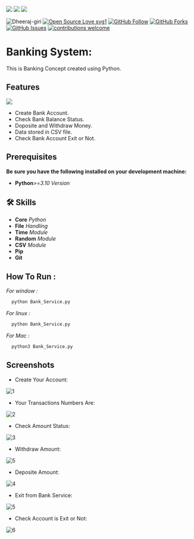 ![](https://img.shields.io/badge/Welcome-Developers-sliver.svg)
![](https://img.shields.io/badge/Banking-System-blue.svg?style=flat-square)
![](https://img.shields.io/badge/Programming_Language-Python-green.svg)


<a> <img src="https://komarev.com/ghpvc/?username=Dheeraj-giri&label=Profile%20views&color=0e75b6&style=flat" alt="Dheeraj-giri" /> </a>
[![Open Source Love svg1](https://badges.frapsoft.com/os/v1/open-source.svg?v=103)](#)
[![GitHub Follow](https://img.shields.io/badge/Connect-Dheeraj-giri--blue.svg?logo=Github&longCache=true&style=social&label=Follow)](https://github.com/Dheeraj-giri)
[![GitHub Forks](https://img.shields.io/github/forks/Dheeraj-giri/Bank-Service.svg?style=social&label=Fork&maxAge=2592000)](https://www.github.com/Dheeraj-giri/Bank-Service/blob/master/Bank_Service.py)
[![GitHub Issues](https://img.shields.io/github/issues/Dheeraj-giri/Bank-Service.svg?style=flat&label=Issues&maxAge=2592000)](https://github.com/Dheeraj-giri/Bank-Service/issues)
[![contributions welcome](https://img.shields.io/badge/contributions-welcome-brightgreen.svg?style=flat&label=Contributions&colorA=red&colorB=black	)](#)


# Banking System:
This is Banking Concept created using Python.




## Features

![](https://img.shields.io/badge/Services-Provided-orange.svg?style=flat-square)

- Create Bank Account.
- Check Bank Balance Status.
- Doposite and Withdraw Money.
- Data stored in CSV file.
- Check Bank Account Exit or Not.



## Prerequisites

**Be sure you have the following installed on your development machine:**

- **Python**>=*3.10* *Version*


## 🛠 Skills
- **Core** *Python*
- **File** *Handling*
- **Time** *Module*
- **Random** *Module*
- **CSV** *Module*
- **Pip** 
- **Git**
## **How To Run :**

*For window :*
```bash
  python Bank_Service.py 
```

*For linux :*
```bash
  python Bank_Service.py 
```

*For Mac :*
```bash
  python3 Bank_Service.py 
```




## Screenshots

- Create Your Account:

![1](https://user-images.githubusercontent.com/76209060/144597729-19b44b55-07c0-4f2a-8205-c25fea60c2bb.png)


- Your Transactions Numbers Are:

![2](https://user-images.githubusercontent.com/76209060/144597907-82668e52-2bf6-4925-820a-537322c8715d.png)


- Check Amount  Status:

![3](https://user-images.githubusercontent.com/76209060/144598078-fad66ec8-5b90-4fae-a921-d945778a923f.png)


- Withdraw Amount:

![5](https://user-images.githubusercontent.com/76209060/144598234-2c55dcde-66db-4800-b7ef-804414d0f3d6.png)


- Deposite Amount:

![4](https://user-images.githubusercontent.com/76209060/144598372-3e00e908-2c08-4e13-9c97-41a9698a5576.png)


- Exit from Bank Service:

![5](https://user-images.githubusercontent.com/76209060/144598522-fcba6846-b209-41eb-b3cc-79cc6f517a12.png)

- Check Account is Exit or Not:

![6](https://user-images.githubusercontent.com/76209060/144598682-ea0beaf1-668b-4263-a7f0-a3c6d16e3bd1.png)
